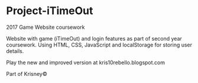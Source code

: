 # Project-iTimeOut
2017 Game Website coursework

Website with game (iTimeOut) and login features as part of second year coursework. Using HTML, CSS, JavaScript and localStorage for storing user details.

Play the new and improved version at kris10rebello.blogspot.com

Part of Krisney©
